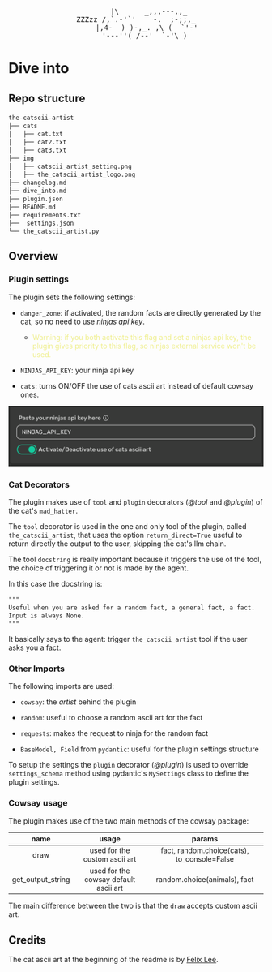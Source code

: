 <div align="center">
<pre>
      |\      _,,,---,,_
ZZZzz /,`.-'`'    -.  ;-;;,_
     |,4-  ) )-,_. ,\ (  `'-'
    '---''(_/--'  `-'\_)
</pre>
</div>

# Dive into

## Repo structure

```
the-catscii-artist
├── cats
│   ├── cat.txt
│   ├── cat2.txt
│   ├── cat3.txt
├── img
│   ├── catscii_artist_setting.png
│   ├── the_catscii_artist_logo.png
├── changelog.md
├── dive_into.md
├── plugin.json
├── README.md
├── requirements.txt
├──  settings.json
└── the_catscii_artist.py

```

## Overview

### Plugin settings

The plugin sets the following settings:
- `danger_zone`: if activated, the random facts are directly generated by the cat, so no need to use *ninjas api key*.
  - <p style="color: #EFEF8D">Warning: if you both activate this flag and set a ninjas api key, the plugin gives priority to this flag, so ninjas external service won't be used.</p>

- `NINJAS_API_KEY`: your ninja api key

- `cats`: turns ON/OFF the use of cats ascii art instead of default cowsay ones.

<p>
  <img src="https://raw.githubusercontent.com/kodaline/the-catSCII-artist/main/img/the_catscii_artist_settings.png"/>
</p>

### Cat Decorators

The plugin makes use of `tool` and `plugin` decorators (*@tool* and *@plugin*) of the cat's `mad_hatter`.

The `tool` decorator is used in the one and only tool of the plugin, called `the_catscii_artist`, that uses the option `return_direct=True` useful to return directly the output to the user, skipping the cat's llm chain.

The tool `docstring` is really important because it triggers the use of the tool, the choice of triggering it or not is made by the agent.

In this case the docstring is:

```
"""
Useful when you are asked for a random fact, a general fact, a fact.
Input is always None.
"""
```

It basically says to the agent: trigger `the_catscii_artist` tool if the user asks you a fact.

### Other Imports

The following imports are used:

- `cowsay`: the *artist* behind the plugin

- `random`: useful to choose a random ascii art for the fact

- `requests`: makes the request to ninja for the random fact

- `BaseModel, Field` from `pydantic`: useful for the plugin settings structure

To setup the settings the `plugin` decorator (*@plugin*) is used to override `settings_schema` method using pydantic's `MySettings` class to define the plugin settings.

### Cowsay usage

The plugin makes use of the two main methods of the cowsay package:

|        name       |                 usage                 |                    params                   |
|:-----------------:|:-------------------------------------:|:-------------------------------------------:|
|        draw       |     used for the custom ascii art     | fact, random.choice(cats), to_console=False |
| get_output_string | used for the cowsay default ascii art |         random.choice(animals), fact        |

The main difference between the two is that the `draw` accepts custom ascii art.

## Credits

The cat ascii art at the beginning of the readme is by [Felix Lee](https://montcs.bloomu.edu/Graphics/ascii-art.html).
